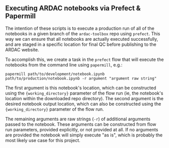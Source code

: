 ## Executing ARDAC notebooks via Prefect & Papermill

The intention of these scripts is to execute a production run of all of the notebooks in a given branch of the `ardac-toolbox` repo using `prefect`. This way we can ensure that all notebooks are actually executed successfully, and are staged in a specific location for final QC before publishing to the ARDAC website.

To accomplish this, we create a task in the `prefect` flow that will execute the notebooks from the command line using `papermill`, e.g.:


```
papermill path/to/development/notebook.ipynb path/to/production/notebook.ipynb -r argument "argument raw string"
```


The first argument is this notebook's location, which can be constructed using the `{working_directory}` parameter of the flow run (ie, the notebook's location within the downloaded repo directory). The second argument is the desired notebook output location, which can also be constructed using the `{working_directory}` parameter of the flow run.

The remaining arguments are raw strings (`-r`) of additional arguments passed to the notebook. These arguments can be constructed from flow run parameters, provided explicitly, or not provided at all. If no arguments are provided the notebook will simply execute "as is", which is probably the most likely use case for this project.